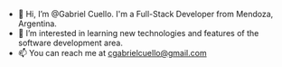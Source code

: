 - 👋 Hi, I’m @Gabriel Cuello. I'm a Full-Stack Developer from Mendoza, Argentina.
- 👀 I’m interested in learning new technologies and features of the software development area.
- 📫 You can reach me at cgabrielcuello@gmail.com

<!---
Palixer/Palixer is a ✨ special ✨ repository because its `README.md` (this file) appears on your GitHub profile.
You can click the Preview link to take a look at your changes.
--->
